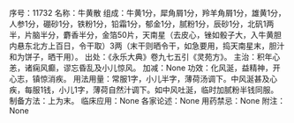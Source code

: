 序号：11732
名称：牛黄散
组成：牛黄1分，犀角屑1分，羚羊角屑1分，雄黄1分，人参1分，硼砂1分，铁粉1分，铅霜1分，郁金1分，腻粉1分，辰砂1分，北矾1两半，片脑半分，麝香半分，金箔50片，天南星（去皮心，锉如骰子大，入牛黄胆内悬东北方上百日，令干取）3两（末干则晒令干，如急要用，捣天南星末，胆汁和为饼子，晒干用）。
出处：《永乐大典》卷九七五引《灵苑方》。
主治：积年心恙，诸痫风癫，谬忘昏乱及小儿惊风。
加减：None
功效：化风涎，益精神，开心志，镇惊消疾。
用法用量：常服1字，小儿半字，薄荷汤调下。中风涎甚及心疾，每服1钱，小儿1字，薄荷自然汁调下。如中风吐涎，临时加腻粉半钱同服。
制备方法：上为末。
临床应用：None
各家论述：None
用药禁忌：None
附注：None
